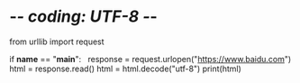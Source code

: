 # -*- coding: UTF-8 -*-
from urllib import request

if __name__ == "__main__":
    response = request.urlopen("https://www.baidu.com")
    html = response.read()
    html = html.decode("utf-8")
    print(html)
